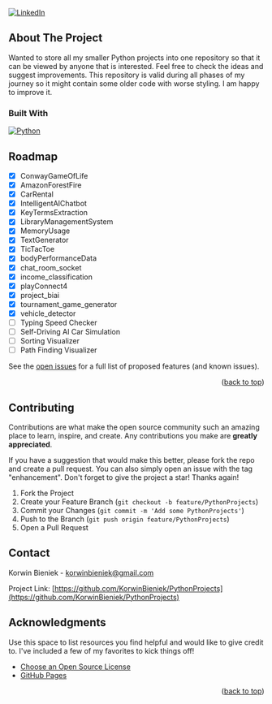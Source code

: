 <a name="readme-top"></a>

[![LinkedIn][linkedin-shield]][linkedin-url]


## About The Project

<!-- [![Product Name Screen Shot][product-screenshot]](https://example.com) -->

Wanted to store all my smaller Python projects into one repository so that it can be viewed by anyone that is interested. Feel free to check the ideas and suggest improvements. This repository is valid during all phases of my journey so it might contain some older code with worse styling. I am happy to improve it.



### Built With

[![Python][Python]][Python-img]

## Roadmap

- [x] ConwayGameOfLife
- [x] AmazonForestFire
- [x] CarRental
- [x] IntelligentAIChatbot
- [x] KeyTermsExtraction
- [x] LibraryManagementSystem
- [x] MemoryUsage
- [x] TextGenerator
- [x] TicTacToe
- [x] bodyPerformanceData
- [x] chat_room_socket
- [x] income_classification
- [x] playConnect4
- [x] project_biai
- [x] tournament_game_generator
- [x] vehicle_detector
- [ ] Typing Speed Checker
- [ ] Self-Driving AI Car Simulation
- [ ] Sorting Visualizer
- [ ] Path Finding Visualizer

See the [open issues](https://github.com/KorwinBieniek/PythonProjects/issues) for a full list of proposed features (and known issues).

<p align="right">(<a href="#readme-top">back to top</a>)</p>



## Contributing

Contributions are what make the open source community such an amazing place to learn, inspire, and create. Any contributions you make are **greatly appreciated**.

If you have a suggestion that would make this better, please fork the repo and create a pull request. You can also simply open an issue with the tag "enhancement".
Don't forget to give the project a star! Thanks again!

1. Fork the Project
2. Create your Feature Branch (`git checkout -b feature/PythonProjects`)
3. Commit your Changes (`git commit -m 'Add some PythonProjects'`)
4. Push to the Branch (`git push origin feature/PythonProjects`)
5. Open a Pull Request



## Contact

Korwin Bieniek - korwinbieniek@gmail.com

Project Link: [https://github.com/KorwinBieniek/PythonProjects](https://github.com/KorwinBieniek/PythonProjects)


## Acknowledgments

Use this space to list resources you find helpful and would like to give credit to. I've included a few of my favorites to kick things off!

* [Choose an Open Source License](https://choosealicense.com)
* [GitHub Pages](https://pages.github.com)

<p align="right">(<a href="#readme-top">back to top</a>)</p>

[linkedin-shield]: https://img.shields.io/badge/-LinkedIn-black.svg?style=for-the-badge&logo=linkedin&colorB=555
[linkedin-url]: https://www.linkedin.com/in/bartosz-kawczy%C5%84ski-667770252/
<!-- [product-screenshot]: images/screenshot.png -->
[Python]: https://www.python.org/static/img/python-logo.png
[Python-img]: https://www.python.org/
